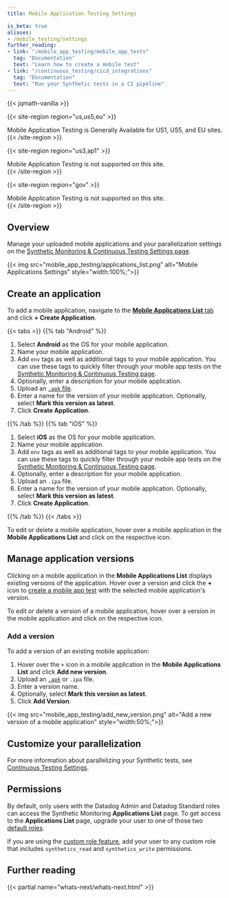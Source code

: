 ```yaml
---
title: Mobile Application Testing Settings

is_beta: true
aliases:
- /mobile_testing/settings
further_reading:
- link: "/mobile_app_testing/mobile_app_tests"
  tag: "Documentation"
  text: "Learn how to create a mobile test"
- link: "/continuous_testing/cicd_integrations"
  tag: "Documentation"
  text: "Run your Synthetic tests in a CI pipeline"
---
```

{{< jqmath-vanilla >}}

{{< site-region region="us,us5,eu" >}}
<div class="alert alert-warning">Mobile Application Testing is Generally Available for US1, US5, and EU sites.</div>
{{< /site-region >}}

{{< site-region region="us3,ap1" >}}
<div class="alert alert-warning">Mobile Application Testing is not supported on this site.</div>
{{< /site-region >}}

{{< site-region region="gov" >}}
<div class="alert alert-warning">Mobile Application Testing is not supported on this site.</div>
{{< /site-region >}}

## Overview

Manage your uploaded mobile applications and your parallelization settings on the [Synthetic Monitoring & Continuous Testing Settings page][1].

{{< img src="mobile_app_testing/applications_list.png" alt="Mobile Applications Settings" style="width:100%;">}}

## Create an application

To add a mobile application, navigate to the [**Mobile Applications List** tab][5] and click **+ Create Application**.

{{< tabs >}}
{{% tab "Android" %}}

1. Select **Android** as the OS for your mobile application.
2. Name your mobile application.
3. Add `env` tags as well as additional tags to your mobile application. You can use these tags to quickly filter through your mobile app tests on the [Synthetic Monitoring & Continuous Testing page][101].
4. Optionally, enter a description for your mobile application.
5. Upload an [`.apk` file][102].
6. Enter a name for the version of your mobile application. Optionally, select **Mark this version as latest**.
7. Click **Create Application**.

[101]: https://app.datadoghq.com/synthetics/tests
[102]: https://developer.android.com/tools/bundletool

{{% /tab %}}
{{% tab "iOS" %}}

1. Select **iOS** as the OS for your mobile application.
2. Name your mobile application.
3. Add `env` tags as well as additional tags to your mobile application. You can use these tags to quickly filter through your mobile app tests on the [Synthetic Monitoring & Continuous Testing page][101].
4. Optionally, enter a description for your mobile application.
5. Upload an `.ipa` file.
6. Enter a name for the version of your mobile application. Optionally, select **Mark this version as latest**.
7. Click **Create Application**.

[101]: https://app.datadoghq.com/synthetics/tests

{{% /tab %}}
{{< /tabs >}}

To edit or delete a mobile application, hover over a mobile application in the **Mobile Applications List** and click on the respective icon.

## Manage application versions

Clicking on a mobile application in the **Mobile Applications List** displays existing versions of the application. Hover over a version and click the **+** icon to [create a mobile app test][6] with the selected mobile application's version.

To edit or delete a version of a mobile application, hover over a version in the mobile application and click on the respective icon.

### Add a version

To add a version of an existing mobile application:

1. Hover over the `+` icon in a mobile application in the **Mobile Applications List** and click **Add new version**.
2. Upload an [`.apk`][4] or `.ipa` file.
3. Enter a version name.
4. Optionally, select **Mark this version as latest**.
5. Click **Add Version**.

{{< img src="mobile_app_testing/add_new_version.png" alt="Add a new version of a mobile application" style="width:50%;">}}

## Customize your parallelization

For more information about parallelizing your Synthetic tests, see [Continuous Testing Settings][7].



## Permissions

By default, only users with the Datadog Admin and Datadog Standard roles can access the Synthetic Monitoring **Applications List** page. To get access to the **Applications List** page, upgrade your user to one of those two [default roles][2].

If you are using the [custom role feature][3], add your user to any custom role that includes `synthetics_read` and `synthetics_write` permissions.

## Further reading

{{< partial name="whats-next/whats-next.html" >}}

[1]: /synthetics/settings/
[2]: /account_management/rbac/#datadog-default-roles
[3]: /account_management/rbac/#custom-roles
[4]: https://developer.android.com/tools/bundletool
[5]: https://app.datadoghq.com/synthetics/settings/mobile-applications
[6]: /mobile_app_testing/mobile_app_tests/
[7]: /continuous_testing/settings/
